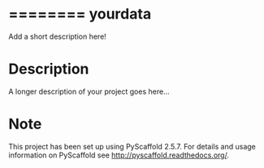 ========
yourdata
========


Add a short description here!


Description
===========

A longer description of your project goes here...


Note
====

This project has been set up using PyScaffold 2.5.7. For details and usage
information on PyScaffold see http://pyscaffold.readthedocs.org/.
